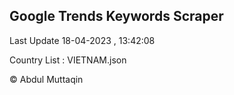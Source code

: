 

## Google Trends Keywords Scraper 
 
Last Update 18-04-2023 , 13:42:08

Country List :
VIETNAM.json



© Abdul Muttaqin 
